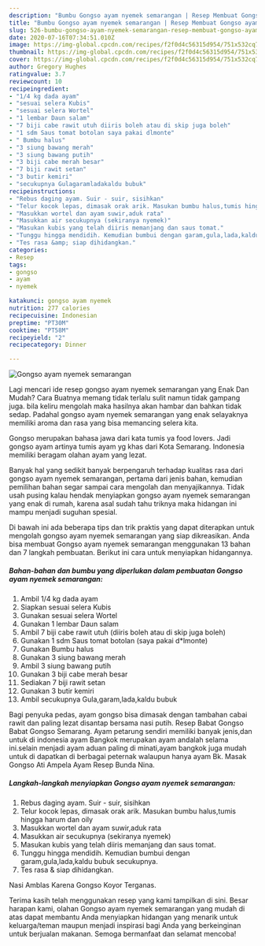 ```yaml
---
description: "Bumbu Gongso ayam nyemek semarangan | Resep Membuat Gongso ayam nyemek semarangan Yang Enak Dan Mudah"
title: "Bumbu Gongso ayam nyemek semarangan | Resep Membuat Gongso ayam nyemek semarangan Yang Enak Dan Mudah"
slug: 526-bumbu-gongso-ayam-nyemek-semarangan-resep-membuat-gongso-ayam-nyemek-semarangan-yang-enak-dan-mudah
date: 2020-07-16T07:34:51.010Z
image: https://img-global.cpcdn.com/recipes/f2f0d4c56315d954/751x532cq70/gongso-ayam-nyemek-semarangan-foto-resep-utama.jpg
thumbnail: https://img-global.cpcdn.com/recipes/f2f0d4c56315d954/751x532cq70/gongso-ayam-nyemek-semarangan-foto-resep-utama.jpg
cover: https://img-global.cpcdn.com/recipes/f2f0d4c56315d954/751x532cq70/gongso-ayam-nyemek-semarangan-foto-resep-utama.jpg
author: Gregory Hughes
ratingvalue: 3.7
reviewcount: 10
recipeingredient:
- "1/4 kg dada ayam"
- "sesuai selera Kubis"
- "sesuai selera Wortel"
- "1 lembar Daun salam"
- "7 biji cabe rawit utuh diiris boleh atau di skip juga boleh"
- "1 sdm Saus tomat botolan saya pakai dlmonte"
- " Bumbu halus"
- "3 siung bawang merah"
- "3 siung bawang putih"
- "3 biji cabe merah besar"
- "7 biji rawit setan"
- "3 butir kemiri"
- "secukupnya Gulagaramladakaldu bubuk"
recipeinstructions:
- "Rebus daging ayam. Suir - suir, sisihkan"
- "Telur kocok lepas, dimasak orak arik. Masukan bumbu halus,tumis hingga harum dan oily"
- "Masukkan wortel dan ayam suwir,aduk rata"
- "Masukkan air secukupnya (sekiranya nyemek)"
- "Masukan kubis yang telah diiris memanjang dan saus tomat."
- "Tunggu hingga mendidih. Kemudian bumbui dengan garam,gula,lada,kaldu bubuk secukupnya."
- "Tes rasa &amp; siap dihidangkan."
categories:
- Resep
tags:
- gongso
- ayam
- nyemek

katakunci: gongso ayam nyemek 
nutrition: 277 calories
recipecuisine: Indonesian
preptime: "PT30M"
cooktime: "PT58M"
recipeyield: "2"
recipecategory: Dinner

---
```



![Gongso ayam nyemek semarangan](https://img-global.cpcdn.com/recipes/f2f0d4c56315d954/751x532cq70/gongso-ayam-nyemek-semarangan-foto-resep-utama.jpg)

Lagi mencari ide resep gongso ayam nyemek semarangan yang Enak Dan Mudah? Cara Buatnya memang tidak terlalu sulit namun tidak gampang juga. bila keliru mengolah maka hasilnya akan hambar dan bahkan tidak sedap. Padahal gongso ayam nyemek semarangan yang enak selayaknya memiliki aroma dan rasa yang bisa memancing selera kita.

Gongso merupakan bahasa jawa dari kata tumis ya food lovers. Jadi gongso ayam artinya tumis ayam yg khas dari Kota Semarang. Indonesia memiliki beragam olahan ayam yang lezat.

Banyak hal yang sedikit banyak berpengaruh terhadap kualitas rasa dari gongso ayam nyemek semarangan, pertama dari jenis bahan, kemudian pemilihan bahan segar sampai cara mengolah dan menyajikannya. Tidak usah pusing kalau hendak menyiapkan gongso ayam nyemek semarangan yang enak di rumah, karena asal sudah tahu triknya maka hidangan ini mampu menjadi suguhan spesial.


Di bawah ini ada beberapa tips dan trik praktis yang dapat diterapkan untuk mengolah gongso ayam nyemek semarangan yang siap dikreasikan. Anda bisa membuat Gongso ayam nyemek semarangan menggunakan 13 bahan dan 7 langkah pembuatan. Berikut ini cara untuk menyiapkan hidangannya.

<!--inarticleads1-->

##### Bahan-bahan dan bumbu yang diperlukan dalam pembuatan Gongso ayam nyemek semarangan:

1. Ambil 1/4 kg dada ayam
1. Siapkan sesuai selera Kubis
1. Gunakan sesuai selera Wortel
1. Gunakan 1 lembar Daun salam
1. Ambil 7 biji cabe rawit utuh (diiris boleh atau di skip juga boleh)
1. Gunakan 1 sdm Saus tomat botolan (saya pakai d*lmonte)
1. Gunakan  Bumbu halus
1. Gunakan 3 siung bawang merah
1. Ambil 3 siung bawang putih
1. Gunakan 3 biji cabe merah besar
1. Sediakan 7 biji rawit setan
1. Gunakan 3 butir kemiri
1. Ambil secukupnya Gula,garam,lada,kaldu bubuk


Bagi penyuka pedas, ayam gongso bisa dimasak dengan tambahan cabai rawit dan paling lezat disantap bersama nasi putih. Resep Babat Gongso Babat Gongso Semarang. Ayam petarung sendiri memiliki banyak jenis,dan untuk di indonesia ayam Bangkok merupakan ayam andalah selama ini.selain menjadi ayam aduan paling di minati,ayam bangkok juga mudah untuk di dapatkan di berbagai peternak walaupun hanya ayam Bk. Masak Gongso Ati Ampela Ayam Resep Bunda Nina. 

<!--inarticleads2-->

##### Langkah-langkah menyiapkan Gongso ayam nyemek semarangan:

1. Rebus daging ayam. Suir - suir, sisihkan
1. Telur kocok lepas, dimasak orak arik. Masukan bumbu halus,tumis hingga harum dan oily
1. Masukkan wortel dan ayam suwir,aduk rata
1. Masukkan air secukupnya (sekiranya nyemek)
1. Masukan kubis yang telah diiris memanjang dan saus tomat.
1. Tunggu hingga mendidih. Kemudian bumbui dengan garam,gula,lada,kaldu bubuk secukupnya.
1. Tes rasa &amp; siap dihidangkan.


Nasi Amblas Karena Gongso Koyor Terganas. 

Terima kasih telah menggunakan resep yang kami tampilkan di sini. Besar harapan kami, olahan Gongso ayam nyemek semarangan yang mudah di atas dapat membantu Anda menyiapkan hidangan yang menarik untuk keluarga/teman maupun menjadi inspirasi bagi Anda yang berkeinginan untuk berjualan makanan. Semoga bermanfaat dan selamat mencoba!
